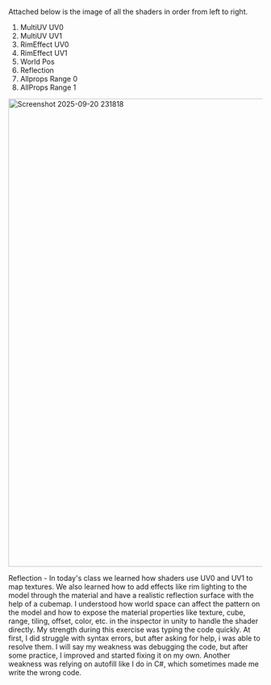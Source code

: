 Attached below is the image of all the shaders in order from left to right.
1. MultiUV UV0
2. MultiUV UV1
3. RimEffect UV0
4. RimEffect UV1
5. World Pos
6. Reflection
7. Allprops Range 0
8. AllProps Range 1


<img width="1637" height="927" alt="Screenshot 2025-09-20 231818" src="https://github.com/user-attachments/assets/4813d7d3-2dd3-4893-a53c-76effa800846" />


Reflection - In today's class we learned how shaders use UV0 and UV1 to map textures. We also learned how to add effects like rim lighting to the model through the material and have a realistic reflection surface with the help of a cubemap. I understood how world space can affect the pattern on the model and  how to expose the material properties like texture, cube, range, tiling, offset, color, etc. in the inspector in unity to handle the shader directly. My strength during this exercise was typing the code quickly. At first, I did struggle with syntax errors, but after asking for help, i was able to resolve them. I will say my weakness was debugging the code, but after some practice, I improved and started fixing it on my own. Another weakness was relying on autofill like I do in C#, which sometimes made me write the wrong code.
